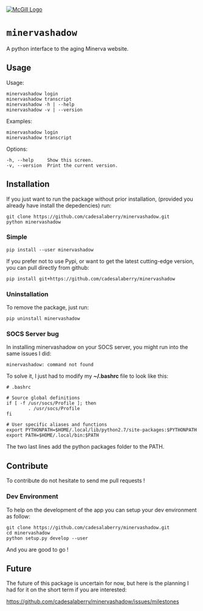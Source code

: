 [![McGill Logo](https://raw.github.com/cadesalaberry/minervashadow/master/assets/img/shadow-logo-transparent-big.png)](https://horizon.mcgill.ca/pban1/twbkwbis.P_WWWLogin "Minerva Webpage")



``minervashadow``
=======

A python interface to the aging Minerva website.


## Usage

Usage:

	minervashadow login
	minervashadow transcript
	minervashadow -h | --help
	minervashadow -v | --version

Examples:

	minervashadow login
	minervashadow transcript

Options:

	-h, --help     Show this screen.
	-v, --version  Print the current version.


## Installation

If you just want to run the package without prior installation, (provided you already have install the depedencies) run:

	git clone https://github.com/cadesalaberry/minervashadow.git
	python minervashadow


### Simple

	pip install --user minervashadow

If you prefer not to use Pypi, or want to get the latest cutting-edge version, you can pull directly from github:

	pip install git+https://github.com/cadesalaberry/minervashadow


### Uninstallation

To remove the package, just run:

	pip uninstall minervashadow


### SOCS Server bug

In installing minervashadow on your SOCS server, you might run into the same issues I did:

	minervashadow: command not found

To solve it, I just had to modify my **~/.bashrc** file to look like this:

	# .bashrc

	# Source global definitions
	if [ -f /usr/socs/Profile ]; then
	        . /usr/socs/Profile
	fi

	# User specific aliases and functions
	export PYTHONPATH=$HOME/.local/lib/python2.7/site-packages:$PYTHONPATH
	export PATH=$HOME/.local/bin:$PATH


The two last lines add the python packages folder to the PATH.


## Contribute

To contribute do not hesitate to send me pull requests !


### Dev Environment

To help on the development of the app you can setup your dev environment as follow:

	git clone https://github.com/cadesalaberry/minervashadow.git
	cd minervashadow
	python setup.py develop --user

And you are good to go !


## Future

The future of this package is uncertain for now, but here is the planning I had for it on the short term if you are interested:

https://github.com/cadesalaberry/minervashadow/issues/milestones
